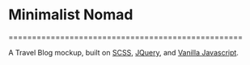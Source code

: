 # Minimalist Nomad
==================================================

 A Travel Blog mockup, built on [SCSS], [JQuery], and [Vanilla Javascript].

[SCSS]: https://sass-lang.com/documentation/syntax
[JQuery]: https://jquery.com/
[Vanilla Javascript]: https://www.javascript.com/

